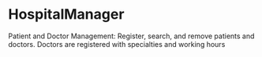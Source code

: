 # HospitalManager
Patient and Doctor Management: Register, search, and remove patients and doctors. Doctors are registered with specialties and working hours
